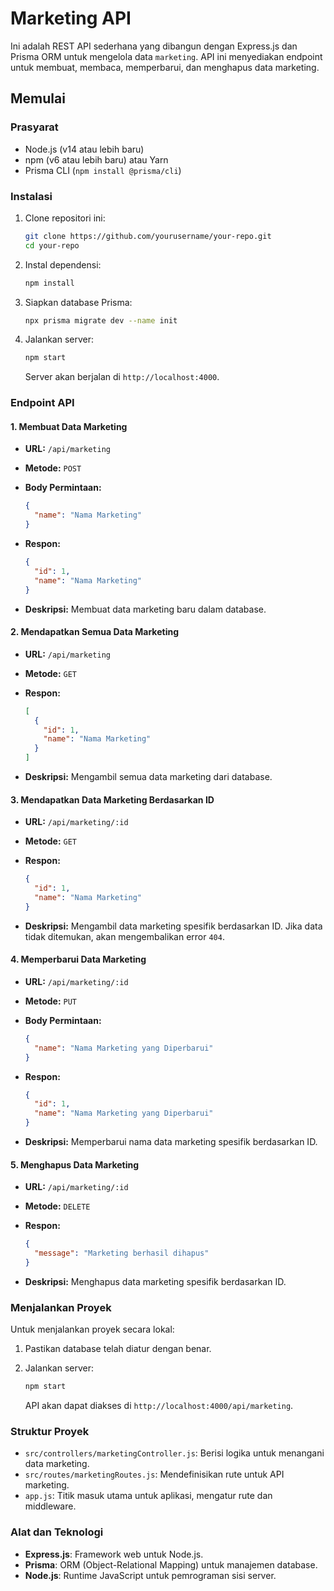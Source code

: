 # Marketing API

Ini adalah REST API sederhana yang dibangun dengan Express.js dan Prisma ORM untuk mengelola data `marketing`. API ini menyediakan endpoint untuk membuat, membaca, memperbarui, dan menghapus data marketing.

## Memulai

### Prasyarat

- Node.js (v14 atau lebih baru)
- npm (v6 atau lebih baru) atau Yarn
- Prisma CLI (`npm install @prisma/cli`)

### Instalasi

1. Clone repositori ini:

   ```bash
   git clone https://github.com/yourusername/your-repo.git
   cd your-repo
   ```

2. Instal dependensi:

   ```bash
   npm install
   ```

3. Siapkan database Prisma:

   ```bash
   npx prisma migrate dev --name init
   ```

4. Jalankan server:

   ```bash
   npm start
   ```

   Server akan berjalan di `http://localhost:4000`.

### Endpoint API

#### 1. Membuat Data Marketing

- **URL:** `/api/marketing`
- **Metode:** `POST`
- **Body Permintaan:**

  ```json
  {
    "name": "Nama Marketing"
  }
  ```

- **Respon:**

  ```json
  {
    "id": 1,
    "name": "Nama Marketing"
  }
  ```

- **Deskripsi:** Membuat data marketing baru dalam database.

#### 2. Mendapatkan Semua Data Marketing

- **URL:** `/api/marketing`
- **Metode:** `GET`
- **Respon:**

  ```json
  [
    {
      "id": 1,
      "name": "Nama Marketing"
    }
  ]
  ```

- **Deskripsi:** Mengambil semua data marketing dari database.

#### 3. Mendapatkan Data Marketing Berdasarkan ID

- **URL:** `/api/marketing/:id`
- **Metode:** `GET`
- **Respon:**

  ```json
  {
    "id": 1,
    "name": "Nama Marketing"
  }
  ```

- **Deskripsi:** Mengambil data marketing spesifik berdasarkan ID. Jika data tidak ditemukan, akan mengembalikan error `404`.

#### 4. Memperbarui Data Marketing

- **URL:** `/api/marketing/:id`
- **Metode:** `PUT`
- **Body Permintaan:**

  ```json
  {
    "name": "Nama Marketing yang Diperbarui"
  }
  ```

- **Respon:**

  ```json
  {
    "id": 1,
    "name": "Nama Marketing yang Diperbarui"
  }
  ```

- **Deskripsi:** Memperbarui nama data marketing spesifik berdasarkan ID.

#### 5. Menghapus Data Marketing

- **URL:** `/api/marketing/:id`
- **Metode:** `DELETE`
- **Respon:**

  ```json
  {
    "message": "Marketing berhasil dihapus"
  }
  ```

- **Deskripsi:** Menghapus data marketing spesifik berdasarkan ID.

### Menjalankan Proyek

Untuk menjalankan proyek secara lokal:

1. Pastikan database telah diatur dengan benar.
2. Jalankan server:

   ```bash
   npm start
   ```

   API akan dapat diakses di `http://localhost:4000/api/marketing`.

### Struktur Proyek

- `src/controllers/marketingController.js`: Berisi logika untuk menangani data marketing.
- `src/routes/marketingRoutes.js`: Mendefinisikan rute untuk API marketing.
- `app.js`: Titik masuk utama untuk aplikasi, mengatur rute dan middleware.

### Alat dan Teknologi

- **Express.js**: Framework web untuk Node.js.
- **Prisma**: ORM (Object-Relational Mapping) untuk manajemen database.
- **Node.js**: Runtime JavaScript untuk pemrograman sisi server.

